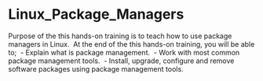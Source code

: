 # Linux_Package_Managers
Purpose of the this hands-on training is to teach  how to use package managers in Linux. ​ At the end of the this hands-on training, you will be able to; ​ - Explain what is package management. ​ - Work with most common package management tools. ​ - Install, upgrade, configure and remove software packages using package management tools.
